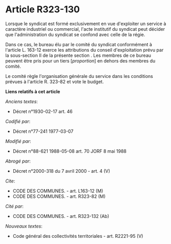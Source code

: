 # Article R323-130

Lorsque le syndicat est formé exclusivement en vue d'exploiter un service à caractère industriel ou commercial, l'acte
institutif du syndicat peut décider que l'administration du syndicat se confond avec celle de la régie.

Dans ce cas, le bureau élu par le comité du syndicat conformément à l'article L. 163-12 exerce les attributions du conseil
d'exploitation prévu par la sous-section II de la présente section . Les membres de ce bureau peuvent être pris pour un tiers
[*proportion*] en dehors des membres du comité.

Le comité règle l'organisation générale du service dans les conditions prévues à l'article R. 323-82 et vote le budget.

**Liens relatifs à cet article**

_Anciens textes_:

  - Décret n°1930-02-17 art. 46

_Codifié par_:

  - Décret n°77-241 1977-03-07

_Modifié par_:

  - Décret n°88-621 1988-05-08 art. 70 JORF 8 mai 1988

_Abrogé par_:

  - Décret n°2000-318 du 7 avril 2000 - art. 4 (V)

_Cite_:

  - CODE DES COMMUNES. - art. L163-12 (M)
  - CODE DES COMMUNES. - art. R323-82 (M)

_Cité par_:

  - CODE DES COMMUNES. - art. R323-132 (Ab)

_Nouveaux textes_:

  - Code général des collectivités territoriales - art. R2221-95 (V)
